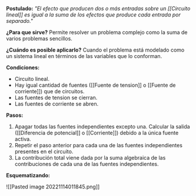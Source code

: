 **Postulado:** 
_"El efecto que producen dos o más entradas sobre un [[Circuito lineal]] es igual a la suma de los efectos que produce cada entrada por separado."_

**¿Para que sirve?**
Permite resolver un problema complejo como la suma de varios problemas sencillos.

**¿Cuándo es posible aplicarlo?**
Cuando el problema está modelado como un sistema lineal en términos de las variables que lo conforman.

**Condiciones:**
- Circuito lineal.
- Hay igual cantidad de fuentes ([[Fuente de tension]] o [[Fuente de corriente]]) que de circuitos.
- Las fuentes de tension se cierran.
- Las fuentes de corriente se abren.

**Pasos:**
1.  Apagar todas las fuentes independientes excepto una. Calcular la salida ([[Diferencia de potencial]] o [[Corriente]]) debido a la única fuente activa.
2.  Repetir el paso anterior para cada una de las fuentes independientes presentes en el circuito.
3.  La contribución total viene dada por la suma algebraica de las contribuciones de cada una de las fuentes independientes.

**Esquematizando:**

![[Pasted image 20221114011845.png]]
